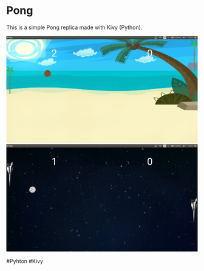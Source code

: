 # Pong
This is a simple Pong replica made with Kivy (Python).

![alt text](img/screenshots/pong_scr.png)
![alt text](img/screenshots/pong_scr2.png)

#Pyhton #Kivy
